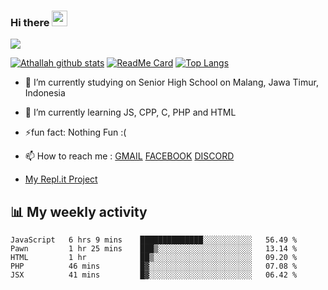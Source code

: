 ### Hi there <img src="https://media.giphy.com/media/hvRJCLFzcasrR4ia7z/giphy.gif" width="25px"/>

![](https://visitor-badge.glitch.me/badge?page_id=AthallahDzaki)

[![Athallah github stats](https://github-readme-stats.vercel.app/api?username=AthallahDzaki&show_icons=true&theme=radical)](https://github.com/AthallahDzaki/)
[![ReadMe Card](https://github-readme-stats.vercel.app/api/pin/?username=AthallahDzaki&repo=SAMPMobile)](https://github.com/AthallahDzaki/SAMPMobile)
[![Top Langs](https://github-readme-stats.vercel.app/api/top-langs/?username=anuraghazra&layout=compact)](https://github.com/anuraghazra/github-readme-stats)
- 🔭 I’m currently studying on Senior High School on Malang, Jawa Timur, Indonesia
- 🌱 I’m currently learning JS, CPP, C, PHP and HTML
- ⚡fun fact: Nothing Fun :(
- 📫 How to reach me : [GMAIL](mailto:athallahdzaki@gmail.com) [FACEBOOK](https://facebook.com/AthallahDzaki) [DISCORD](https://discord.gg/sampindo)

- [My Repl.it Project](https://github.com/AthallahDzaki/MyRepl.it)

## 📊 My weekly activity
<!--START_SECTION:waka-->
```text
JavaScript   6 hrs 9 mins    ██████████████░░░░░░░░░░░   56.49 % 
Pawn         1 hr 25 mins    ███▒░░░░░░░░░░░░░░░░░░░░░   13.14 % 
HTML         1 hr            ██▒░░░░░░░░░░░░░░░░░░░░░░   09.20 % 
PHP          46 mins         █▓░░░░░░░░░░░░░░░░░░░░░░░   07.08 % 
JSX          41 mins         █▓░░░░░░░░░░░░░░░░░░░░░░░   06.42 % 
```
<!--END_SECTION:waka-->

